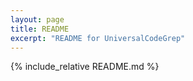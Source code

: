 ```yaml
---
layout: page
title: README
excerpt: "README for UniversalCodeGrep"
---
```


<!-- * Table of Contents
 {:toc}
 -->

{% include_relative README.md %}

